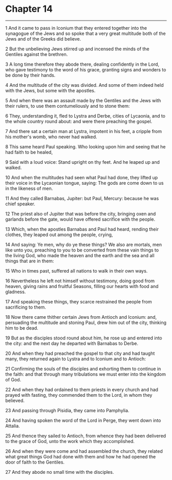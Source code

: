 # Chapter 14

***

1 And it came to pass in Iconium that they entered together into the synagogue of the Jews and so spoke that a very great multitude both of the Jews and of the Greeks did believe.

2 But the unbelieving Jews stirred up and incensed the minds of the Gentiles against the brethren.

3 A long time therefore they abode there, dealing confidently in the Lord, who gave testimony to the word of his grace, granting signs and wonders to be done by their hands.

4 And the multitude of the city was divided. And some of them indeed held with the Jews, but some with the apostles.

5 And when there was an assault made by the Gentiles and the Jews with their rulers, to use them contumeliously and to stone them:

6 They, understanding it, fled to Lystra and Derbe, cities of Lycaonia, and to the whole country round about: and were there preaching the gospel.

7 And there sat a certain man at Lystra, impotent in his feet, a cripple from his mother's womb, who never had walked.

8 This same heard Paul speaking. Who looking upon him and seeing that he had faith to be healed,

9 Said with a loud voice: Stand upright on thy feet. And he leaped up and walked.

10 And when the multitudes had seen what Paul had done, they lifted up their voice in the Lycaonian tongue, saying: The gods are come down to us in the likeness of men.

11 And they called Barnabas, Jupiter: but Paul, Mercury: because he was chief speaker.

12 The priest also of Jupiter that was before the city, bringing oxen and garlands before the gate, would have offered sacrifice with the people.

13 Which, when the apostles Barnabas and Paul had heard, rending their clothes, they leaped out among the people, crying,

14 And saying: Ye men, why do ye these things? We also are mortals, men like unto you, preaching to you to be converted from these vain things to the living God, who made the heaven and the earth and the sea and all things that are in them:

15 Who in times past, suffered all nations to walk in their own ways.

16 Nevertheless he left not himself without testimony, doing good from heaven, giving rains and fruitful Seasons, filling our hearts with food and gladness.

17 And speaking these things, they scarce restrained the people from sacrificing to them.

18 Now there came thither certain Jews from Antioch and Iconium: and, persuading the multitude and stoning Paul, drew him out of the city, thinking him to be dead.

19 But as the disciples stood round about him, he rose up and entered into the city: and the next day he departed with Barnabas to Derbe.

20 And when they had preached the gospel to that city and had taught many, they returned again to Lystra and to Iconium and to Antioch:

21 Confirming the souls of the disciples and exhorting them to continue in the faith: and that through many tribulations we must enter into the kingdom of God.

22 And when they had ordained to them priests in every church and had prayed with fasting, they commended them to the Lord, in whom they believed.

23 And passing through Pisidia, they came into Pamphylia.

24 And having spoken the word of the Lord in Perge, they went down into Attalia.

25 And thence they sailed to Antioch, from whence they had been delivered to the grace of God, unto the work which they accomplished.

26 And when they were come and had assembled the church, they related what great things God had done with them and how he had opened the door of faith to the Gentiles.

27 And they abode no small time with the disciples.

